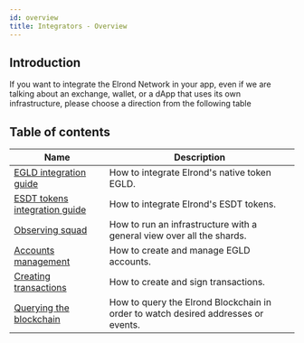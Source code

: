 ```yaml
---
id: overview
title: Integrators - Overview
---
```


## Introduction

If you want to integrate the Elrond Network in your app, even if we are talking about an exchange, wallet, or a dApp that
uses its own infrastructure, please choose a direction from the following table

## Table of contents

| Name                                                                        | Description                                                                       |
|-----------------------------------------------------------------------------|-----------------------------------------------------------------------------------|
| [EGLD integration guide](/integrators/egld-integration-guide)               | How to integrate Elrond's native token EGLD.                                      |
| [ESDT tokens integration guide](/integrators/esdt-tokens-integration-guide) | How to integrate Elrond's ESDT tokens.                                            |
| [Observing squad](/integrators/observing-squad)                             | How to run an infrastructure with a general view over all the shards.             |
| [Accounts management](/integrators/accounts-management)                     | How to create and manage EGLD accounts.                                           |
| [Creating transactions](/integrators/creating-transactions)                 | How to create and sign transactions.                                              |
| [Querying the blockchain](/integrators/querying-the-blockchain)             | How to query the Elrond Blockchain in order to watch desired addresses or events. |
